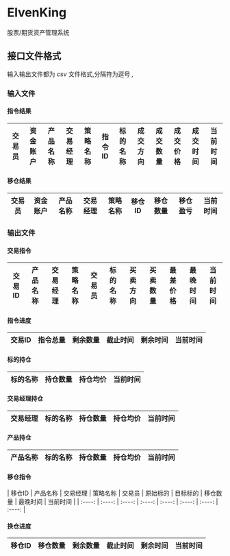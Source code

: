 # ElvenKing
股票/期货资产管理系统

## 接口文件格式
输入输出文件都为 *csv* 文件格式,分隔符为逗号 *,*
### 输入文件
#### 指令结果
| 交易员 | 资金账户 | 产品名称 | 交易经理 | 策略名称| 指令ID | 标的名称 | 成交方向 | 成交数量 | 成交价格 | 成交时间 | 当前时间 |
| :----: | :-----: | :----: | :----: | :----: | :----: | :----: | :----: | :----: | :----: | :----: | :----: |
#### 移仓结果
| 交易员 | 资金账户 | 产品名称 | 交易经理 | 策略名称| 移仓ID | 移仓数量 | 移仓盈亏 | 当前时间 |
| :----: | :-----: | :----: | :----: | :----: | :----: | :----: | :----: | :----: |

### 输出文件
#### 交易指令
| 交易ID | 产品名称 | 交易经理 | 策略名称 | 交易员 | 标的名称 | 买卖方向 | 买卖数量 | 最差价格 | 最晚时间 | 当前时间 |
| :----: | :----: | :----: | :----: | :----: | :----: | :----: | :----: | :----: | :----: | :----: |
#### 指令进度
| 交易ID | 指令总量 | 剩余数量 | 截止时间 | 剩余时间 | 当前时间 |
| :----: | :----: | :----: | :----: | :----: | :----: |
#### 标的持仓
| 标的名称 | 持仓数量 | 持仓均价 | 当前时间 |
| :----: | :----: | :----: | :----: |
#### 交易经理持仓
| 交易经理 | 标的名称 | 持仓数量 | 持仓均价 | 当前时间 |
| :----: | :----: | :----: | :----: | :----: |
#### 产品持仓
| 产品名称 | 标的名称 | 持仓数量 | 持仓均价 | 当前时间 |
| :----: | :----: | :----: | :----: | :----: |
#### 移仓指令
| 移仓ID | 产品名称 | 交易经理 | 策略名称 | 交易员 | 原始标的 | 目标标的 | 移仓数量 | 最晚时间 | 当前时间 |
| :----: | :----: | :----: | :----: | :----: | :----: | :----: | :----: |
#### 换仓进度
| 移仓ID | 移仓数量 | 剩余数量 | 截止时间 | 剩余时间 | 当前时间 |
| :----: | :----: | :----: | :----: | :----: | :----: |


